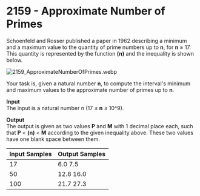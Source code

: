 # 2159 - Approximate Number of Primes

Schoenfeld and Rosser published a paper in 1962 describing a minimum and a maximum value to the quantity of prime numbers up to **n**, for **n** ≥ 17. This quantity is represented by the function **(n)** and the inequality is shown below.

![2159_ApproximateNumberOfPrimes.webp]()

Your task is, given a natural number **n**, to compute the interval's minimum and maximum values to the approximate number of primes up to **n**.

**Input**<br>
The input is a natural number n (17 ≤ **n** ≤ 10^9).

**Output**<br>
The output is given as two values **P** and **M** with 1 decimal place each, such that **P** < **(n)** < **M** according to the given inequality above. These two values have one blank space between them.

| Input Samples | Output Samples |
|:--------------|:---------------|
| 17            | 6.0 7.5        |
| 50            | 12.8 16.0      |
| 100           | 21.7 27.3      |